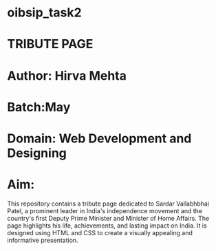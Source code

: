 # oibsip_task2
# TRIBUTE PAGE
# Author: Hirva Mehta
# Batch:May
# Domain: Web Development and Designing
# Aim:
This repository contains a tribute page dedicated to Sardar Vallabhbhai Patel, a prominent leader in India's independence movement and the country's first Deputy Prime Minister and Minister of Home Affairs. The page highlights his life, achievements, and lasting impact on India. It is designed using HTML and CSS to create a visually appealing and informative presentation.



